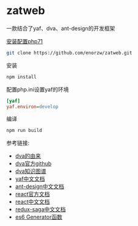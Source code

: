 # zatweb
一款结合了yaf、dva、ant-design的开发框架

[安装配置php71](https://github.com/enorzw/zatweb/blob/master/Installphp71.md) 

``` bash
git clone https://github.com/enorzw/zatweb.git
```
安装
``` bash
npm install
```
配置php.ini设置yaf的环境
``` ini
[yaf] 
yaf.environ=develop
```
编译
``` bash
npm run build
```


参考链接: 
* [dva的由来](https://github.com/sorrycc/blog/issues/6)
* [dva官方github](https://github.com/dvajs/dva)
* [dva知识图谱](https://github.com/dvajs/dva-knowledgemap)
* [yaf中文文档](http://www.php.net/manual/zh/book.yaf.php)
* [ant-design中文文档](https://ant.design/docs/react/introduce-cn)
* [react官方文档](https://facebook.github.io/react/docs/hello-world.html)
* [react中文文档](https://hulufei.gitbooks.io/react-tutorial/content/introduction.html) 
* [redux-saga中文文档](http://leonshi.com/redux-saga-in-chinese/docs/introduction/BeginnerTutorial.html?utm_source=tuicool&utm_medium=referral)
* [es6 Generator函数](http://es6.ruanyifeng.com/#docs/generator)